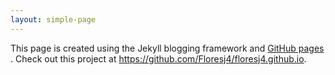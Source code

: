 ```yaml
---
layout: simple-page
---
```


   This page is created using the Jekyll blogging framework and <a href='https://pages.github.com/'>GitHub pages</a> .  Check out this project at 
   <a href='https://github.com/Floresj4/floresj4.github.io'>https://github.com/Floresj4/floresj4.github.io</a>.